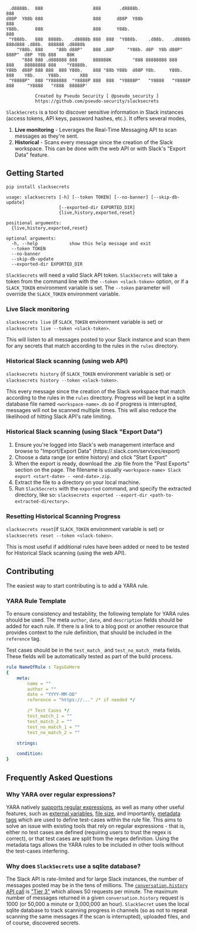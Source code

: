 ```
 .d8888b.  888                   888       .d8888b.                                    888             
d88P  Y88b 888                   888      d88P  Y88b                                   888             
Y88b.      888                   888      Y88b.                                        888             
 "Y888b.   888  8888b.   .d8888b 888  888  "Y888b.    .d88b.   .d8888b 888d888 .d88b.  888888 .d8888b  
    "Y88b. 888     "88b d88P"    888 .88P     "Y88b. d8P  Y8b d88P"    888P"  d8P  Y8b 888    88K      
      "888 888 .d888888 888      888888K        "888 88888888 888      888    88888888 888    "Y8888b. 
Y88b  d88P 888 888  888 Y88b.    888 "88b Y88b  d88P Y8b.     Y88b.    888    Y8b.     Y88b.       X88 
 "Y8888P"  888 "Y888888  "Y8888P 888  888  "Y8888P"   "Y8888   "Y8888P 888     "Y8888   "Y888  88888P' 

           Created by Pseudo Security [ @pseudo_security ]               
           https://github.com/pseudo-security/slacksecrets
```

`SlackSecrets` is a tool to discover sensitive information in Slack instances (access tokens, API keys, password hashes, etc.). It offers several modes,

1. **Live monitoring** - Leverages the Real-Time Messaging API to scan messages as they're sent.
1. **Historical** - Scans every message since the creation of the Slack workspace. This can be done with the web API or with Slack's "Export Data" feature.

## Getting Started

`pip install slacksecrets`

```
usage: slacksecrets [-h] [--token TOKEN] [--no-banner] [--skip-db-update]
                    [--exported-dir EXPORTED_DIR]
                    {live,history,exported,reset}

positional arguments:
  {live,history,exported,reset}

optional arguments:
  -h, --help            show this help message and exit
  --token TOKEN
  --no-banner
  --skip-db-update
  --exported-dir EXPORTED_DIR
```

`SlackSecrets` will need a valid Slack API token. `SlackSecrets` will take a token from the command line with the `--token <slack-token>` option, or if a `SLACK_TOKEN` environment variable is set. The `--token` parameter will override the `SLACK_TOKEN` environment variable.

### Live Slack monitoring

`slacksecrets live` (if `SLACK_TOKEN` environment variable is set) or `slacksecrets live --token <slack-token>`.

This will listen to all messages posted to your Slack instance and scan them for any secrets that match according to the rules in the `rules` directory.

### Historical Slack scanning (using web API)

`slacksecrets history` (if `SLACK_TOKEN` environment variable is set) or `slacksecrets history --token <slack-token>`.

This every message since the creation of the Slack workspace that match according to the rules in the `rules` directory. Progress will be kept in a sqlite database file named `<workspace-name>.db` so if progress is interrupted, messages will not be scanned multiple times. This will also reduce the likelihood of hitting Slack API's rate limiting.

### Historical Slack scanning (using Slack "Export Data")

1. Ensure you're logged into Slack's web management interface and browse to "Import/Export Data" (https://<workspace-name>.slack.com/services/export)
1. Choose a data range (or entire history) and click "Start Export"
1. When the export is ready, download the .zip file from the "Past Exports" section on the page. The filename is usually `<workspace-name> Slack export <start-date> - <end-date>.zip`.
1. Extract the file to a directory on your local machine.
1. Run `SlackSecrets` with the `exported` command, and specify the extracted directory, like so: `slacksecrets exported --export-dir <path-to-extracted-directory>`.

### Resetting Historical Scanning Progress

`slacksecrets reset`(if `SLACK_TOKEN` environment variable is set) or `slacksecrets reset --token <slack-token>`.

This is most useful if additional rules have been added or need to be tested for Historical Slack scanning (using the web API).

## Contributing

The easiest way to start contributing is to add a YARA rule.

### YARA Rule Template

To ensure consistency and testability, the following template for YARA rules should be used. The meta `author`, `date`, and `description` fields should be added for each rule. If there is a link to a blog post or another resource that provides context to the rule definition, that should be included in the `reference` tag.

Test cases should be in the `test_match_` and `test_no_match_` meta fields. These fields will be automatically tested as part of the build process.

```yaml
rule NameOfRule : TagsGoHere
{
    meta:
        name = ""
        author = ""
        date = "YYYY-MM-DD"
        reference = "https://..." /* if needed */

        /* Test Cases */
        test_match_1 = ""
        test_match_2 = ""
        test_no_match_1 = ""
        test_no_match_2 = ""

    strings:

    condition:
}
```

## Frequently Asked Questions

### Why YARA over regular expressions?

YARA natively [supports regular expressions](https://yara.readthedocs.io/en/latest/writingrules.html#regular-expressions), as well as many other useful features, such as [external variables](https://yara.readthedocs.io/en/latest/writingrules.html#external-variables), [file size](https://yara.readthedocs.io/en/latest/writingrules.html#file-size), and importantly, [metadata tags](https://yara.readthedocs.io/en/latest/writingrules.html#metadata) which are used to define test-cases within the rule file. This aims to solve an issue with existing tools that rely on regular expressions - that is, either no test cases are defined (requiring users to trust the regex is correct), or that test cases are split from the regex definition. Using the metadata tags allows the YARA rules to be included in other tools without the test-cases interfering.

### Why does `SlackSecrets` use a sqlite database?

The Slack API is rate-limited and for large Slack instances, the number of messages posted may be in the tens of millions. The [`conversation.history` API call](https://api.slack.com/methods/conversations.history) is ["Tier 3"](https://api.slack.com/docs/rate-limits#tier_t3) which allows 50 requests per minute. The maximum number of messages returned in a given `conversation.history` request is 1000 (or 50,000 a minute or 3,000,000 an hour). `SlackSecret` uses the local sqlite database to track scanning progress in channels (so as not to repeat scanning the same messages if the scan is interrupted), uploaded files, and of course, discovered secrets.